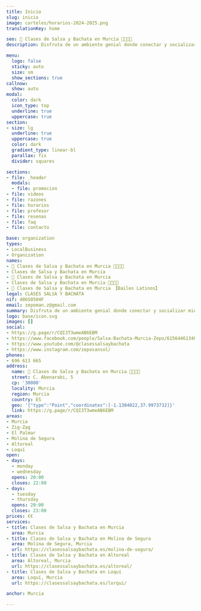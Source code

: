 ```yaml
---
title: Inicio
slug: inicio
image: carteles/horarios-2024-2025.png
translationKey: home

seo: 🪇 Clases de Salsa y Bachata en Murcia 💃🏻🕺🏻
description: Disfruta de un ambiente genial donde conectar y socializar mientras aprendes a bailar y sudas de alegría. ¡Reserva tu clase gratis hoy! ☎️ 696 613 665

menu:
  logo: false
  sticky: auto
  size: sm
  show_sections: true
callnow:
  show: auto
modal:
  color: dark
  icon_type: top
  underline: true
  uppercase: true
section:
- size: lg
  underline: true
  uppercase: true
  color: dark
  gradient_type: linear-bl
  parallax: fix
  divider: squares

sections:
- file: _header
  modals:
  - file: promocion
- file: videos
- file: razones
- file: horarios
- file: profesor
- file: resenas
- file: faq
- file: contacto

base: organization
types:
- LocalBusiness
- Organization
names:
- 🪇 Clases de Salsa y Bachata en Murcia 💃🏻🕺🏻
- Clases de Salsa y Bachata en Murcia
- 🪇 Clases de Salsa y Bachata en Murcia
- Clases de Salsa y Bachata en Murcia 💃🏻🕺🏻
- 🥇 Clases de Salsa y Bachata en Murcia 【Bailes Latinos】
legal: CLASES SALSA Y BACHATA
nif: 48650504F
email: zepoman.z@gmail.com
summary: Disfruta de un ambiente genial donde conectar y socializar mientras aprendes a bailar salsa y bachata sudando de alegría.
logo: base/icon.svg
images: []
social:
- https://g.page/r/CQI3T3wmeAB6EBM
- https://www.facebook.com/people/Salsa-Bachata-Murcia-Zepo/61564461346298/
- https://www.youtube.com/@clasessalsaybachata
- https://www.instagram.com/zeposansol/
phones:
- 696 613 665
address:
  name: 🪇 Clases de Salsa y Bachata en Murcia 💃🏻🕺🏻
  street: C. Abenarabi, 5
  cp: '30008'
  locality: Murcia
  region: Murcia
  country: ES
  geo: '{"type":"Point","coordinates":[-1.1304022,37.9973732]}'
  link: https://g.page/r/CQI3T3wmeAB6EBM
areas:
- Murcia
- Zig-Zag
- El Palmar
- Molina de Segura
- Altoreal
- Loquí
open:
- days:
  - monday
  - wednesday
  opens: 20:00
  closes: 22:00
- days:
  - tuesday
  - thursday
  opens: 20:00
  closes: 23:00
prices: €€
services:
- title: Clases de Salsa y Bachata en Murcia
  area: Murcia
- title: Clases de Salsa y Bachata en Molina de Segura
  area: Molina de Segura, Murcia
  url: https://clasessalsaybachata.es/molina-de-segura/
- title: Clases de Salsa y Bachata en Altoreal
  area: Altoreal, Murcia
  url: https://clasessalsaybachata.es/altoreal/
- title: Clases de Salsa y Bachata en Loquí
  area: Loquí, Murcia
  url: https://clasessalsaybachata.es/lorqui/

anchor: Murcia

---
```

